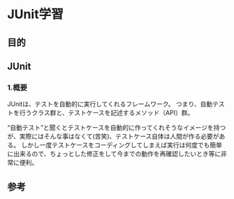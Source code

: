 # JUnit学習

## 目的

## JUnit
### 1.概要
  JUnitは、テストを自動的に実行してくれるフレームワーク。
つまり、自動テストを行うクラス群と、テストケースを記述するメソッド（API）群。

“自動テスト”と聞くとテストケースを自動的に作ってくれそうなイメージを持つが、実際にはそんな事はなくて(苦笑)、テストケース自体は人間が作る必要がある。
しかし一度テストケースをコーディングしてしまえば実行は何度でも簡単に出来るので、ちょっとした修正をして今までの動作を再確認したいとき等に非常に便利。
## 参考


